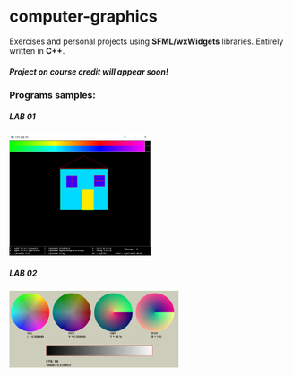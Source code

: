 # computer-graphics
Exercises and personal projects using <b>SFML/wxWidgets</b> libraries. Entirely written in <b>C++</b>.

##### Project on course credit will appear soon!

### Programs samples:

##### LAB 01

<img src="lab01/sample.png" width="50%" length="50%">

##### LAB 02

<img src="lab02/sample.PNG" width="60%" length="60%">
